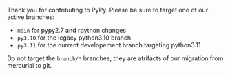 Thank you for contributing to PyPy. Please be sure to target one of our active branches:
- `main` for pypy2.7 and rpython changes
- `py3.10` for the legacy python3.10 branch
- `py3.11` for the current developement branch targeting python3.11

Do not target the `branch/*` branches, they are atrifacts of our migration from mercurial to git.
